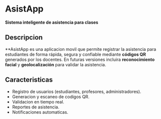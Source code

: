 # AsistApp
**Sistema inteligente de asistencia para clases**


## Descripcion
**AsistApp es una aplicacion movil que permite registrar la asistencia para estudiantes de forma rápida, segura y confiable mediante **códigos QR** generados por los docentes. En futuras versiones incluira **reconocimiento facial** y **geolocalización** para validar la asistencia.

## Caracteristicas
- Registro de usuarios (estudiantes, profesores, administradores).
- Generacion y escaneo de codigos QR.
- Validacion en tiempo real.
- Reportes de asistencia.
- Notificaciones automaticas.
